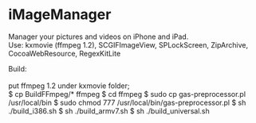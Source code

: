 iMageManager
============

Manager your pictures and videos on iPhone and iPad.</br>
Use: kxmovie (ffmpeg 1.2), SCGIFImageView, SPLockScreen, ZipArchive, CocoaWebResource, RegexKitLite</br>

Build:</br>
</br>
put ffmpeg 1.2 under kxmovie folder;</br>
$ cp BuildFFmpeg/* ffmpeg
$ cd ffmpeg
$ sudo cp gas-preprocessor.pl /usr/local/bin
$ sudo chmod 777 /usr/local/bin/gas-preprocessor.pl
$ sh ./build_i386.sh
$ sh ./build_armv7.sh
$ sh ./build_universal.sh
